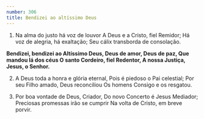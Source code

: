 ```yaml
---
number: 306
title: Bendizei ao altíssimo Deus
---
```


1. Na alma do justo há voz de louvor
  A Deus e a Cristo, fiel Remidor;
  Há voz de alegria, há exaltação;
  Seu cálix transborda de consolação.

  __Bendizei, bendizei ao Altíssimo Deus,
  Deus de amor, Deus de paz,
  Que mandou lá dos céus
  O santo Cordeiro, fiel Redentor,
  A nossa Justiça, Jesus, o Senhor.__

2. A Deus toda a honra e glória eternal,
  Pois é piedoso o Pai celestial;
  Por seu Filho amado, Deus reconciliou
  Os homens Consigo e os resgatou.

3. Por boa vontade de Deus, Criador,
  Do novo Concerto é Jesus Mediador;
  Preciosas promessas irão se cumprir
  Na volta de Cristo, em breve porvir.
